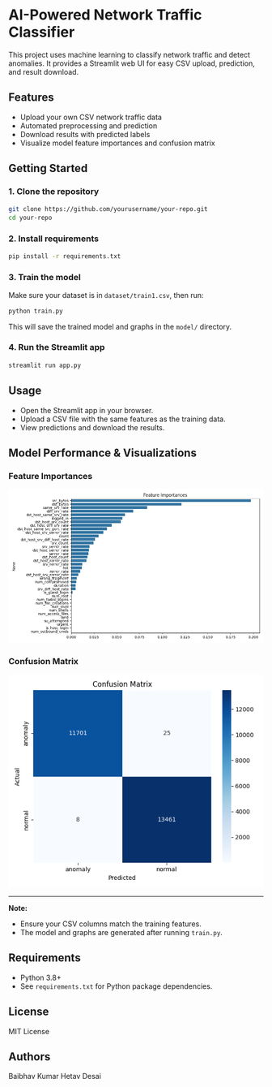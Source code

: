 # AI-Powered Network Traffic Classifier

This project uses machine learning to classify network traffic and detect anomalies. It provides a Streamlit web UI for easy CSV upload, prediction, and result download.

## Features

- Upload your own CSV network traffic data
- Automated preprocessing and prediction
- Download results with predicted labels
- Visualize model feature importances and confusion matrix

## Getting Started

### 1. Clone the repository

```bash
git clone https://github.com/yourusername/your-repo.git
cd your-repo
```

### 2. Install requirements

```bash
pip install -r requirements.txt
```

### 3. Train the model

Make sure your dataset is in `dataset/train1.csv`, then run:

```bash
python train.py
```

This will save the trained model and graphs in the `model/` directory.

### 4. Run the Streamlit app

```bash
streamlit run app.py
```

## Usage

- Open the Streamlit app in your browser.
- Upload a CSV file with the same features as the training data.
- View predictions and download the results.

## Model Performance & Visualizations

### Feature Importances

![Feature Importances](model/feature_importances.png)

### Confusion Matrix

![Confusion Matrix](model/confusion_matrix.png)

---

**Note:**  
- Ensure your CSV columns match the training features.
- The model and graphs are generated after running `train.py`.

## Requirements

- Python 3.8+
- See `requirements.txt` for Python package dependencies.

## License

MIT License

## Authors
Baibhav Kumar
Hetav Desai
